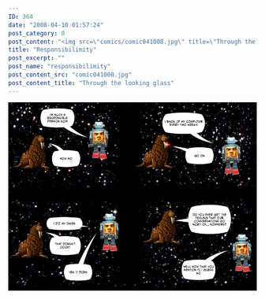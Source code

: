 ```yaml
---
ID: 364
date: "2008-04-10 01:57:24"
post_category: 0
post_content: "<img src=\"comics/comic041008.jpg\" title=\"Through the looking glass\" />"
title: "Responsibilimity"
post_excerpt: ""
post_name: "responsibilimity"
post_content_src: "comic041008.jpg"
post_content_title: "Through the looking glass"
---
```



[![Through the looking glass](/comics-hi-res/comic041008.jpg)](/comics-hi-res/comic041008.jpg "Through the looking glass")
